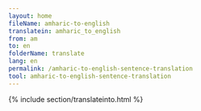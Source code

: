 ```yaml
---
layout: home
fileName: amharic-to-english
translatein: amharic_to_english
from: am
to: en
folderName: translate
lang: en
permalink: /amharic-to-english-sentence-translation
tool: amharic-to-english-sentence-translation
---
```

{% include section/translateinto.html %}